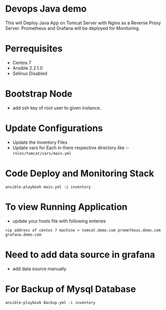# Devops Java demo
This will Deploy Java App on Tomcat Server with Nginx as a Reverse Proxy Server.
Prometheus and Grafana will be deployed for Monitoring.

# Perrequisites
* Centos 7
* Ansible 2.2.1.0
* Selinux Disabled

# Bootstrap Node
* add ssh key of root user to given instance.

# Update Configurations
* Update the Inventory Files
* Update vars for Each in there respective directory like :- ``` roles/tomcat/vars/main.yml ```

# Code Deploy and Monitoring Stack
```
ansible-playbook main.yml -i inventory
```

# To view Running Application
* update your hosts file with following enteries
```
<ip address of centos 7 machine > tomcat.demo.com promethous.demo.com grafana.demo.com
```
# Need to add data source in grafana
* add data source manually

# For Backup of Mysql Database

```
ansible-playbook Backup.yml -i inventory
```
